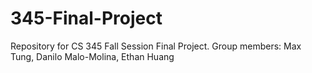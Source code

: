 # 345-Final-Project
Repository for CS 345 Fall Session Final Project. Group members: Max Tung, Danilo Malo-Molina, Ethan Huang
